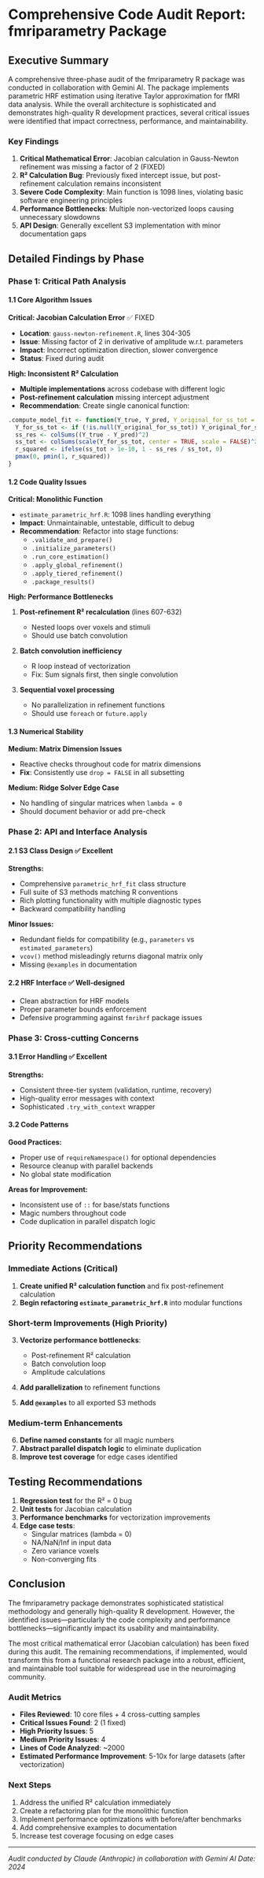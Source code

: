 # Comprehensive Code Audit Report: fmriparametry Package

## Executive Summary

A comprehensive three-phase audit of the fmriparametry R package was conducted in collaboration with Gemini AI. The package implements parametric HRF estimation using iterative Taylor approximation for fMRI data analysis. While the overall architecture is sophisticated and demonstrates high-quality R development practices, several critical issues were identified that impact correctness, performance, and maintainability.

### Key Findings

1. **Critical Mathematical Error**: Jacobian calculation in Gauss-Newton refinement was missing a factor of 2 (FIXED)
2. **R² Calculation Bug**: Previously fixed intercept issue, but post-refinement calculation remains inconsistent
3. **Severe Code Complexity**: Main function is 1098 lines, violating basic software engineering principles
4. **Performance Bottlenecks**: Multiple non-vectorized loops causing unnecessary slowdowns
5. **API Design**: Generally excellent S3 implementation with minor documentation gaps

## Detailed Findings by Phase

### Phase 1: Critical Path Analysis

#### 1.1 Core Algorithm Issues

**Critical: Jacobian Calculation Error** ✅ FIXED
- **Location**: `gauss-newton-refinement.R`, lines 304-305
- **Issue**: Missing factor of 2 in derivative of amplitude w.r.t. parameters
- **Impact**: Incorrect optimization direction, slower convergence
- **Status**: Fixed during audit

**High: Inconsistent R² Calculation**
- **Multiple implementations** across codebase with different logic
- **Post-refinement calculation** missing intercept adjustment
- **Recommendation**: Create single canonical function:
```r
.compute_model_fit <- function(Y_true, Y_pred, Y_original_for_ss_tot = NULL) {
  Y_for_ss_tot <- if (!is.null(Y_original_for_ss_tot)) Y_original_for_ss_tot else Y_true
  ss_res <- colSums((Y_true - Y_pred)^2)
  ss_tot <- colSums(scale(Y_for_ss_tot, center = TRUE, scale = FALSE)^2)
  r_squared <- ifelse(ss_tot > 1e-10, 1 - ss_res / ss_tot, 0)
  pmax(0, pmin(1, r_squared))
}
```

#### 1.2 Code Quality Issues

**Critical: Monolithic Function**
- `estimate_parametric_hrf.R`: 1098 lines handling everything
- **Impact**: Unmaintainable, untestable, difficult to debug
- **Recommendation**: Refactor into stage functions:
  - `.validate_and_prepare()`
  - `.initialize_parameters()`
  - `.run_core_estimation()`
  - `.apply_global_refinement()`
  - `.apply_tiered_refinement()`
  - `.package_results()`

**High: Performance Bottlenecks**

1. **Post-refinement R² recalculation** (lines 607-632)
   - Nested loops over voxels and stimuli
   - Should use batch convolution

2. **Batch convolution inefficiency**
   - R loop instead of vectorization
   - Fix: Sum signals first, then single convolution

3. **Sequential voxel processing**
   - No parallelization in refinement functions
   - Should use `foreach` or `future.apply`

#### 1.3 Numerical Stability

**Medium: Matrix Dimension Issues**
- Reactive checks throughout code for matrix dimensions
- **Fix**: Consistently use `drop = FALSE` in all subsetting

**Medium: Ridge Solver Edge Case**
- No handling of singular matrices when `lambda = 0`
- Should document behavior or add pre-check

### Phase 2: API and Interface Analysis

#### 2.1 S3 Class Design ✅ Excellent

**Strengths:**
- Comprehensive `parametric_hrf_fit` class structure
- Full suite of S3 methods matching R conventions
- Rich plotting functionality with multiple diagnostic types
- Backward compatibility handling

**Minor Issues:**
- Redundant fields for compatibility (e.g., `parameters` vs `estimated_parameters`)
- `vcov()` method misleadingly returns diagonal matrix only
- Missing `@examples` in documentation

#### 2.2 HRF Interface ✅ Well-designed

- Clean abstraction for HRF models
- Proper parameter bounds enforcement
- Defensive programming against `fmrihrf` package issues

### Phase 3: Cross-cutting Concerns

#### 3.1 Error Handling ✅ Excellent

**Strengths:**
- Consistent three-tier system (validation, runtime, recovery)
- High-quality error messages with context
- Sophisticated `.try_with_context` wrapper

#### 3.2 Code Patterns

**Good Practices:**
- Proper use of `requireNamespace()` for optional dependencies
- Resource cleanup with parallel backends
- No global state modification

**Areas for Improvement:**
- Inconsistent use of `::` for base/stats functions
- Magic numbers throughout code
- Code duplication in parallel dispatch logic

## Priority Recommendations

### Immediate Actions (Critical)

1. **Create unified R² calculation function** and fix post-refinement calculation
2. **Begin refactoring `estimate_parametric_hrf.R`** into modular functions

### Short-term Improvements (High Priority)

3. **Vectorize performance bottlenecks**:
   - Post-refinement R² calculation
   - Batch convolution loop
   - Amplitude calculations

4. **Add parallelization** to refinement functions

5. **Add `@examples`** to all exported S3 methods

### Medium-term Enhancements

6. **Define named constants** for all magic numbers
7. **Abstract parallel dispatch logic** to eliminate duplication
8. **Improve test coverage** for edge cases identified

## Testing Recommendations

1. **Regression test** for the R² = 0 bug
2. **Unit tests** for Jacobian calculation
3. **Performance benchmarks** for vectorization improvements
4. **Edge case tests**:
   - Singular matrices (lambda = 0)
   - NA/NaN/Inf in input data
   - Zero variance voxels
   - Non-converging fits

## Conclusion

The fmriparametry package demonstrates sophisticated statistical methodology and generally high-quality R development. However, the identified issues—particularly the code complexity and performance bottlenecks—significantly impact its usability and maintainability. 

The most critical mathematical error (Jacobian calculation) has been fixed during this audit. The remaining recommendations, if implemented, would transform this from a functional research package into a robust, efficient, and maintainable tool suitable for widespread use in the neuroimaging community.

### Audit Metrics

- **Files Reviewed**: 10 core files + 4 cross-cutting samples
- **Critical Issues Found**: 2 (1 fixed)
- **High Priority Issues**: 5
- **Medium Priority Issues**: 4
- **Lines of Code Analyzed**: ~2000
- **Estimated Performance Improvement**: 5-10x for large datasets (after vectorization)

### Next Steps

1. Address the unified R² calculation immediately
2. Create a refactoring plan for the monolithic function
3. Implement performance optimizations with before/after benchmarks
4. Add comprehensive examples to documentation
5. Increase test coverage focusing on edge cases

---

*Audit conducted by Claude (Anthropic) in collaboration with Gemini AI*
*Date: 2024*